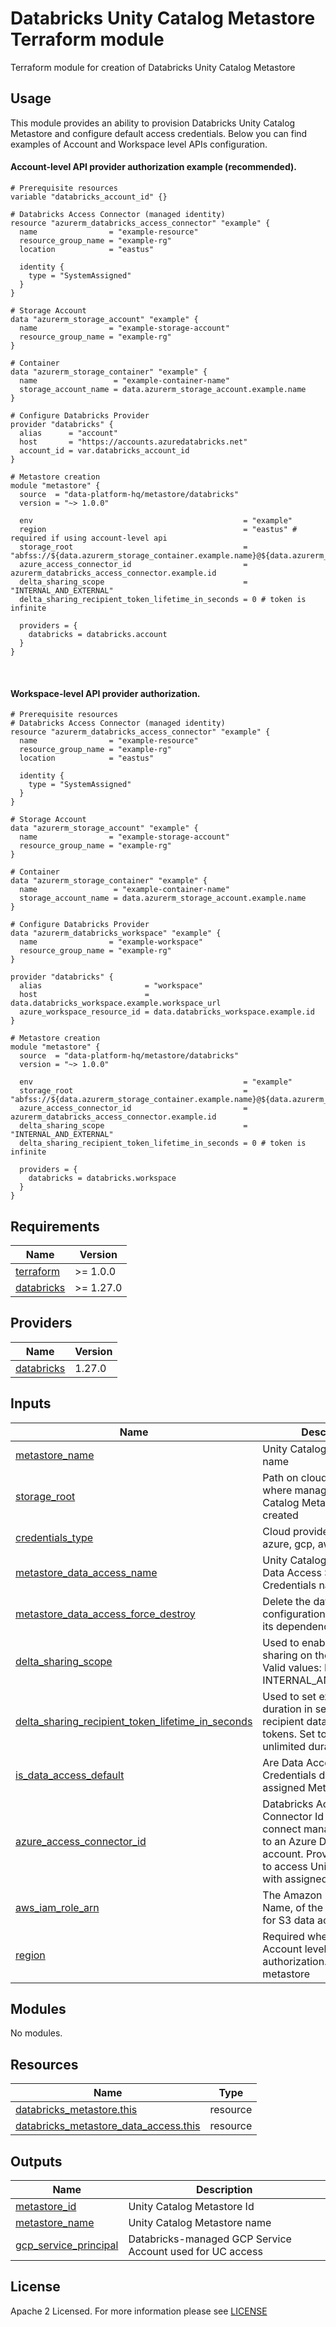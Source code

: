 # Databricks Unity Catalog Metastore Terraform module
Terraform module for creation of Databricks Unity Catalog Metastore

## Usage

This module provides an ability to provision Databricks Unity Catalog Metastore and configure default access credentials. 
Below you can find examples of Account and Workspace level APIs configuration.

#### Account-level API provider authorization example (recommended).
```hcl
# Prerequisite resources
variable "databricks_account_id" {}

# Databricks Access Connector (managed identity)
resource "azurerm_databricks_access_connector" "example" {
  name                = "example-resource"
  resource_group_name = "example-rg"
  location            = "eastus"

  identity {
    type = "SystemAssigned"
  }
}

# Storage Account
data "azurerm_storage_account" "example" {
  name                = "example-storage-account"
  resource_group_name = "example-rg"
}

# Container
data "azurerm_storage_container" "example" {
  name                 = "example-container-name"
  storage_account_name = data.azurerm_storage_account.example.name
}

# Configure Databricks Provider
provider "databricks" {
  alias      = "account"
  host       = "https://accounts.azuredatabricks.net"
  account_id = var.databricks_account_id
}

# Metastore creation
module "metastore" {
  source  = "data-platform-hq/metastore/databricks"
  version = "~> 1.0.0"

  env                                               = "example"
  region                                            = "eastus" # required if using account-level api
  storage_root                                      = "abfss://${data.azurerm_storage_container.example.name}@${data.azurerm_storage_account.example.name}.dfs.core.windows.net/"
  azure_access_connector_id                         = azurerm_databricks_access_connector.example.id
  delta_sharing_scope                               = "INTERNAL_AND_EXTERNAL"
  delta_sharing_recipient_token_lifetime_in_seconds = 0 # token is infinite

  providers = {
    databricks = databricks.account
  }
}

```
<br>

#### Workspace-level API provider authorization.

```hcl
# Prerequisite resources
# Databricks Access Connector (managed identity)
resource "azurerm_databricks_access_connector" "example" {
  name                = "example-resource"
  resource_group_name = "example-rg"
  location            = "eastus"

  identity {
    type = "SystemAssigned"
  }
}

# Storage Account
data "azurerm_storage_account" "example" {
  name                = "example-storage-account"
  resource_group_name = "example-rg"
}

# Container
data "azurerm_storage_container" "example" {
  name                 = "example-container-name"
  storage_account_name = data.azurerm_storage_account.example.name
}

# Configure Databricks Provider
data "azurerm_databricks_workspace" "example" {
  name                = "example-workspace"
  resource_group_name = "example-rg"
}

provider "databricks" {
  alias                       = "workspace"
  host                        = data.databricks_workspace.example.workspace_url
  azure_workspace_resource_id = data.databricks_workspace.example.id
}

# Metastore creation
module "metastore" {
  source  = "data-platform-hq/metastore/databricks"
  version = "~> 1.0.0"

  env                                               = "example"
  storage_root                                      = "abfss://${data.azurerm_storage_container.example.name}@${data.azurerm_storage_account.example.name}.dfs.core.windows.net/"
  azure_access_connector_id                         = azurerm_databricks_access_connector.example.id
  delta_sharing_scope                               = "INTERNAL_AND_EXTERNAL"
  delta_sharing_recipient_token_lifetime_in_seconds = 0 # token is infinite

  providers = {
    databricks = databricks.workspace
  }
}
```
<!-- BEGIN_TF_DOCS -->
## Requirements

| Name                                                                         | Version   |
| ---------------------------------------------------------------------------- | --------- |
| <a name="requirement_terraform"></a> [terraform](#requirement\_terraform)    | >= 1.0.0  |
| <a name="requirement_databricks"></a> [databricks](#requirement\_databricks) | >= 1.27.0 |

## Providers

| Name                                                                   | Version |
| ---------------------------------------------------------------------- | ------- |
| <a name="provider_databricks"></a> [databricks](#provider\_databricks) | 1.27.0  |


## Inputs

| Name                                                                                                                                                                                              | Description                                                                                                                                                                   | Type     | Default | Required |
|---------------------------------------------------------------------------------------------------------------------------------------------------------------------------------------------------|-------------------------------------------------------------------------------------------------------------------------------------------------------------------------------|----------|---------|:--------:|
| <a name="input_metastore_name"></a> [metastore\_name](#input\_metastore\_name)                                                                                                                    | Unity Catalog Metastore name                                                                                                                                                  | `string` | n/a     | yes |
| <a name="input_storage_root"></a> [storage\_root](#input\_storage\_root)                                                                                                                          | Path on cloud storage, where managed Unity Catalog Metastore is created                                                                                                       | `string` | n/a     | yes |
| <a name="input_credentials_type"></a> [credentials\_type](#input\_credentials\_type)                                                                                                              | Cloud provider. Select from: azure, gcp, aws                                                                                                                                  | `string` | n/a     | yes |
| <a name="input_metastore_data_access_name"></a> [metastore\_data_access\_name](#input\_metastore\_data_access\_name)                                                                              | Unity Catalog Metastore Data Access Storage Credentials name                                                                                                                  | `string` | null    | no |
| <a name="input_metastore_data_access_force_destroy"></a> [metastore\_data\_access\_force\_destroy](#input\_metastore\_data\_access\_force\_destroy)                                               | Delete the data access configuration regardless of its dependencies.                                                                                                          | `string` | null    | no |
| <a name="input_delta_sharing_scope"></a> [delta\_sharing\_scope](#input\_delta\_sharing\_scope)                                                                                                   | Used to enable delta sharing on the metastore. Valid values: INTERNAL, INTERNAL_AND_EXTERNAL.                                                                                 | `bool`   | true    | no |
| <a name="input_delta_sharing_recipient_token_lifetime_in_seconds"></a> [delta\_sharing\_recipient\_token\_lifetime\_in\_seconds](#input\_delta\_sharing\_recipient\_token\_lifetime\_in\_seconds) | Used to set expiration duration in seconds on recipient data access tokens. Set to 0 for unlimited duration.                                                                  | `string` | 0       | no |
| <a name="input_is_data_access_default"></a> [is\_data\_access\_default](#input\_is\_data\_access\_default)                                                                                        | Are Data Access Storage Credentials default for assigned Metastore?                                                                                                           | `string` | true    | no |
| <a name="input_azure_access_connector_id"></a> [azure\_access\_connector\_id](#input\_azure\_access\_connector\_id)                                                                               | Databricks Access Connector Id that lets you to connect managed identities to an Azure Databricks account. Provides an ability to access Unity Catalog with assigned identity | `string` | null    | no |
| <a name="input_aws_iam_role_arn"></a> [aws\_iam\_role\_arn](#input\_aws\_iam\_role\_arn)                                                                                                          | The Amazon Resource Name, of the AWS IAM role for S3 data access                                                                                                              | `string` | null    | no |
| <a name="input_region"></a> [region](#input\_region)                                                                                                                                              | Required when using Account level API provider authorization. The region of metastore                                                                                         | `string` | null    | no |
                                                                                                                                
## Modules

No modules.

## Resources

| Name                                                                                                                                                                | Type     |
| ------------------------------------------------------------------------------------------------------------------------------------------------------------------- | -------- |
| [databricks_metastore.this](https://registry.terraform.io/providers/databricks/databricks/latest/docs/resources/metastore)                                          | resource |
| [databricks_metastore_data_access.this](https://registry.terraform.io/providers/databricks/databricks/latest/docs/resources/metastore_data_access)                  | resource |


## Outputs

| Name                                                                                                                          | Description                                          |
| ----------------------------------------------------------------------------------------------------------------------------- | ---------------------------------------------------- |
| <a name="output_metastore_id"></a> [metastore\_id](#output\_metastore\_id) | Unity Catalog Metastore Id |
| <a name="output_metastore_name"></a> [metastore\_name](#output\_metastore\_name) | Unity Catalog Metastore name |
| <a name="output_gcp_service_principal"></a> [gcp\_service\_principal](#output\_gcp\_service\_principal) | Databricks-managed GCP Service Account used for UC access |

<!-- END_TF_DOCS -->

## License

Apache 2 Licensed. For more information please see [LICENSE](https://github.com/data-platform-hq/terraform-databricks-metastore/blob/add_metastore/LICENSE)
